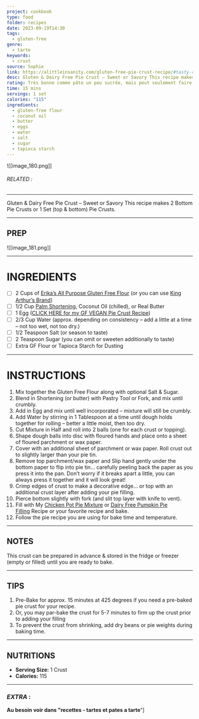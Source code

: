 ```yaml
---
project: cookbook
type: food
folder: recipes
date: 2023-09-19T14:30
tags:
  - gluten-free
genre:
  - tarte
keywords:
  - crust
source: Sophie
link: https://alittleinsanity.com/gluten-free-pie-crust-recipe/#tasty-recipes-2170
desc: Gluten & Dairy Free Pie Crust – Sweet or Savory This recipe makes 2 Bottom Pie Crusts or 1 Set (top & bottom) Pie Crusts.
rating: Très bonne comme pâte un peu sucrée, mais peut seulement faire un dessous à mon avis parce que est assez molle. Mettre la boule dans le fond d’une assiette à tarte et aplatir et placer avec les mains.
time: 15 mins
servings: 1 set
calories: "115"
ingredients:
  - gluten-free flour
  - coconut oil
  - butter
  - eggs
  - water
  - salt
  - sugar
  - tapioca starch
---
```


![[image_180.png]]
###### *RELATED* : 
---
Gluten & Dairy Free Pie Crust – Sweet or Savory This recipe makes 2 Bottom Pie Crusts or 1 Set (top & bottom) Pie Crusts.

---
## PREP

![[image_181.png]]

---
# INGREDIENTS

- [ ] 2 Cups of [Erika’s All Purpose Gluten Free Flour](https://alittleinsanity.com/all-purpose-gluten-free-flour-mix-recipe/ "Erika’s All Purpose Gluten Free Flour Mix Recipe") (or you can use [King Arthur’s Brand](https://www.amazon.com/gp/product/B0047YYSSA/ref=as_li_ss_tl?ie=UTF8&camp=1789&creative=390957&creativeASIN=B0047YYSSA&linkCode=as2&tag=alitins-20))
- [ ] 1/2 Cup [Palm Shortening](https://click.linksynergy.com/link?id=Pn0K5RCeiYE&offerid=275461.022506102606&type=2&murl=http%3A%2F%2Fwww.vitacost.com%2Fspectrum-organic-shortening-24-oz%3Fci_src%3D14110925%26ci_sku%3D022506102606 "Palm Shortening"), Coconut Oil (chilled), or Real Butter
- [ ] 1 Egg ([CLICK HERE for my GF VEGAN Pie Crust Recipe](https://alittleinsanity.com/gluten-free-vegan-pie-crust-recipe/))
- [ ] 2/3 Cup Water (approx. depending on consistency – add a little at a time – not too wet, not too dry.)
- [ ] 1/2 Teaspoon Salt (or season to taste)
- [ ] 2 Teaspoon Sugar (you can omit or sweeten additionally to taste)
- [ ] Extra GF Flour or Tapioca Starch for Dusting

---
# INSTRUCTIONS

1. Mix together the Gluten Free Flour along with optional Salt & Sugar.
2. Blend in Shortening (or butter) with Pastry Tool or Fork, and mix until crumbly.
3. Add in Egg and mix until well incorporated – mixture will still be crumbly.
4. Add Water by stirring in 1 Tablespoon at a time until dough holds together for rolling – better a little moist, then too dry.
5. Cut Mixture in Half and roll into 2 balls (one for each crust or topping).
6. Shape dough balls into disc with floured hands and place onto a sheet of floured parchment or wax paper.
7. Cover with an additional sheet of parchment or wax paper. Roll crust out to slightly larger than your pie tin.
8. Remove top parchment/wax paper and Slip hand gently under the bottom paper to flip into pie tin… carefully peeling back the paper as you press it into the pan. Don’t worry if it breaks apart a little, you can always press it together and it will look great!
9. Crimp edges of crust to make a decorative edge… or top with an additional crust layer after adding your pie filling.
10. Pierce bottom slightly with fork (and slit top layer with knife to vent).
11. Fill with My [Chicken Pot Pie Mixture](https://alittleinsanity.com/gluten-free-chicken-pot-pie-recipe/ "Gluten Free Chicken Pot Pie Recipe") or [Dairy Free Pumpkin Pie Filling](https://alittleinsanity.com/soy-and-dairy-free-pumpkin-pie-recipe/ "Soy, Gluten & Dairy Free Pumpkin Pie Recipe") Recipe or your favorite recipe and bake.
12. Follow the pie recipe you are using for bake time and temperature.

---
## NOTES

This crust can be prepared in advance & stored in the fridge or freezer (empty or filled) until you are ready to bake.

---
## TIPS

1. Pre-Bake for approx. 15 minutes at 425 degrees if you need a pre-baked pie crust for your recipe.
2. Or, you may par-bake the crust for 5-7 minutes to firm up the crust prior to adding your filling
3. To prevent the crust from shrinking, add dry beans or pie weights during baking time.

---
## NUTRITIONS

- **Serving Size:** 1 Crust
- **Calories:** 115

---
### *EXTRA* :

**Au besoin voir dans "recettes - tartes et pates a tarte**”]


